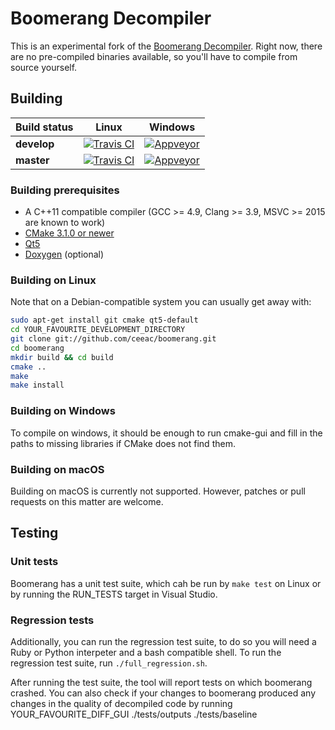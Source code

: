 # Boomerang Decompiler

This is an experimental fork of the [Boomerang Decompiler](http://boomerang.sourceforge.net/).
Right now, there are no pre-compiled binaries available, so you'll have to compile from source yourself.

## Building

| **Build status** | Linux | Windows |
|------------------|-------|---------|
|    **develop**   | [![Travis CI](https://travis-ci.org/ceeac/boomerang.svg?branch=develop)](https://travis-ci.org/ceeac/boomerang) | [![Appveyor](https://ci.appveyor.com/api/projects/status/850gpt2u2wm6sxjs/branch/develop?svg=true)](https://ci.appveyor.com/project/ceeac/boomerang/branch/develop) |
|     **master**   | [![Travis CI](https://travis-ci.org/ceeac/boomerang.svg?branch=master)](https://travis-ci.org/ceeac/boomerang)  | [![Appveyor](https://ci.appveyor.com/api/projects/status/850gpt2u2wm6sxjs/branch/master?svg=true)](https://ci.appveyor.com/project/ceeac/boomerang/branch/master)   |


### Building prerequisites

 - A C++11 compatible compiler (GCC \>= 4.9, Clang \>= 3.9, MSVC \>= 2015 are known to work)
 - [CMake 3.1.0 or newer](https://cmake.org/download/)
 - [Qt5](https://www.qt.io/download-open-source/)
 - [Doxygen](http://www.doxygen.nl/) (optional)

### Building on Linux

Note that on a Debian-compatible system you can usually get away with:

```bash
sudo apt-get install git cmake qt5-default
cd YOUR_FAVOURITE_DEVELOPMENT_DIRECTORY
git clone git://github.com/ceeac/boomerang.git
cd boomerang
mkdir build && cd build
cmake ..
make
make install
```

### Building on Windows

To compile on windows, it should be enough to run cmake-gui and fill in the paths to missing libraries if CMake does not find them.


### Building on macOS

Building on macOS is currently not supported. However, patches or pull requests on this matter are welcome.


## Testing

### Unit tests

Boomerang has a unit test suite, which cah be run by `make test` on Linux or by running the RUN_TESTS target in Visual Studio.

### Regression tests

Additionally, you can run the regression test suite, to do so you will need a Ruby or Python interpeter and a bash compatible shell.
To run the regression test suite, run `./full_regression.sh`.

After running the test suite, the tool will report tests on which boomerang crashed.
You can also check if your changes to boomerang produced any changes in the quality of decompiled code by running
 YOUR\_FAVOURITE\_DIFF\_GUI ./tests/outputs ./tests/baseline


